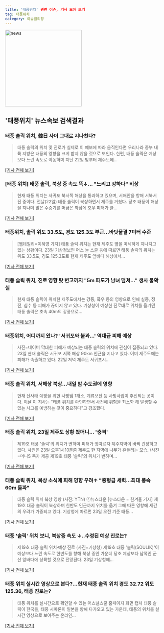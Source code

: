 ```yaml
---
title: '태풍위치' 관련 이슈, 기사 모아 보기
tag: 태풍위치
category: 이슈클리핑
---
```

<img width="250" alt="news" src="https://user-images.githubusercontent.com/42597476/44503468-74a2c480-a6d1-11e8-96ce-d3a2ce3119a1.png">

## **'태풍위치'** 뉴스속보 검색결과
### 태풍 솔릭 위치, 韓日 사이 그대로 지나친다?

>태풍 솔릭의 위치 및 진로가 실제로 이 예보에 따라 움직인다면 우리나라 중부 내륙 지방은 태풍의 영향을 크게 받지 않을 것으로 보인다. 한편, 태풍 솔릭은 예상보다 느린 속도로 이동하며 지난 22일 밤부터 제주도에...

[[기사 전체 보기]](http://biz.heraldcorp.com/culture/view.php?ud=201808231209178938286_1)

### [태풍 위치] 태풍 솔릭, 북상 중 속도 뚝↓… "느리고 강하다" 비상

>현재 태풍 위치는 서귀포 북서쪽 해상을 통과하고 있으며, 서해안을 향해 서북서진 중이다. 전날(22일) 태풍 솔릭이 북상하면서 제주를 거쳤다. 당초 태풍이 해상을 지나며 많은 수증기를 머금은 까닭에 호우 피해가 클...

[[기사 전체 보기]](http://www.nbnnews.co.kr/news/articleView.html?idxno=169224)

### 태풍위치, 솔릭 위도 33.5도, 경도 125.3도 부근...바닷물결 7미터 수준

>[웹데일리=이혜영 기자] 태풍 솔릭 위치는 현재 제주도 옆을 미세하게 지나치고 있는 상황이다. 23일 기상정보인 어스 눌 스쿨 등에 따르면 태풍 솔릭의 위치는 위도 33.5도, 경도 125.3도로 현재 제주도 앞바다 해상에서...

[[기사 전체 보기]](http://www.webdaily.co.kr/view.php?ud=2018082312184678442d12411ff9_7)

### 태풍 솔릭 위치, 진로 영향 탓 변고까지 "5m 파도가 남녀 덮쳐…" 생사 불확실

>현재 태풍 솔릭이 위치한 제주도에서는 강풍, 폭우 등의 영향으로 인해 실종, 정전, 침수 등 피해가 끊이지 않고 있다. 기상청이 예상한 진로대로 위치를 옮기던 태풍 솔릭은 초속 40m의 강풍으로...

[[기사 전체 보기]](http://www.ilyosisa.co.kr/news/articleView.html?idxno=150913)

### 태풍위치, 어디까지 왔나? '서귀포와 불과...' 역대급 피해 예상

>사진=네이버 막대한 피해가 예상되는 태풍 솔릭의 위치에 관심이 집중되고 있다. 23일 현재 솔릭은 서귀포 서쪽 해상 90km 인근을 지나고 있다. 이미 제주도에는 피해가 속출하고 있다. 22일 저녁 제주도 서귀포시...

[[기사 전체 보기]](http://www.gukjenews.com/news/articleView.html?idxno=979384)

### 태풍 솔릭 위치, 서해상 북상...내일 밤 수도권에 영향

>현재 산사태 예방을 위한 사방댐 1개소, 계류보전 등 사방사업이 추진되는 곳이다. 이날 이 지사는 "태풍 위치를 확인하면서 사전에 위험을 최소화 해 발생할 수 있는 사고를 예방하는 것이 중요하다"고 강조했다.  

[[기사 전체 보기]](http://kpenews.com/Board.aspx?BoardNo=17994)

### 태풍 솔릭 위치, 23일 제주도 상황 봤더니… '충격'

>제19호 태풍 '솔릭'의 위치가 변하며 피해가 잇따르자 제주지역이 바짝 긴장하고 있다. 사진은 23일 오후1시10분쯤 제주도 한 지역에 나무가 흔들리는 모습. /사진=머니S 독자 제공 제19호 태풍 '솔릭'의 위치가 변하며...

[[기사 전체 보기]](http://moneys.mt.co.kr/news/mwView.php?no=2018082313118058507)

### 태풍 솔릭 위치, 북상 소식에 피해 영향 우려↑ "중형급 세력…최대 풍속 60m 돌파"

>태풍 솔릭 위치 북상 영향 (사진: YTN) ⓒ뉴스타운 [뉴스타운 = 한겨울 기자] 제19호 태풍 솔릭이 북상하며 한반도 인근까지 위치를 옮겨 그에 따른 영향에 세간의 우려가 가중되고 있다. 기상청에 따르면 23일 오전 기준 태풍...

[[기사 전체 보기]](http://www.newstown.co.kr/news/articleView.html?idxno=337643)

### 태풍 '솔릭' 위치 보니, 북상중 속도 ↓..수정된 예상 진로는?

>제19호 태풍 솔릭 위치·예상 진로 (사진=기상청) 제19호 태풍 '솔릭(SOULIK)'이 예상보다 느린 속도로 한반도를 향해 북상 중인 가운데 당초 예상보다 남쪽인 군산 앞바다에 상륙할 것으로 전망된다. 23일 기상청에...

[[기사 전체 보기]](http://news.hankyung.com/article/201808230069I)

### 태풍 위치 실시간 영상으로 본다?…현재 태풍 솔릭 위치 경도 32.72 위도 125.36, 태풍 진로는?

>태풍 위치를 실시간으로 확인할 수 있는 어스널스쿨 홈페이지 화면 캡처 태풍 솔릭이 한국을, 태풍 시마론이 일본을 향해 다가오고 있는 가운데, 태풍의 위치를 실시간 영상으로 보여주는 온라인...

[[기사 전체 보기]](http://news.imaeil.com/Society/2018082308303728796)


